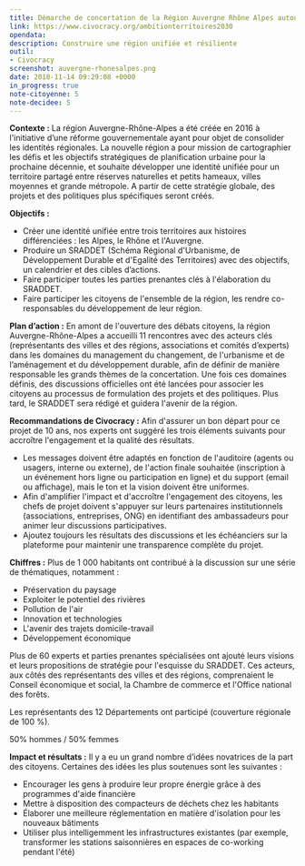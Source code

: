 ```yaml
---
title: Démarche de concertation de la Région Auvergne Rhône Alpes autour du SRADDET
link: https://www.civocracy.org/ambitionterritoires2030
opendata: 
description: Construire une région unifiée et résiliente
outil:
- Civocracy
screenshot: auvergne-rhonesalpes.png
date: 2018-11-14 09:29:08 +0000
in_progress: true
note-citoyenne: 5
note-decidee: 5
---
```


**Contexte :**
La région Auvergne-Rhône-Alpes a été créée en 2016 à l'initiative d’une réforme gouvernementale ayant pour objet de consolider les identités régionales. La nouvelle région a pour mission de cartographier les défis et les objectifs stratégiques de planification urbaine pour la prochaine décennie, et souhaite développer une identité unifiée pour un territoire partagé entre réserves naturelles et petits hameaux, villes moyennes et grande métropole. A partir de cette stratégie globale, des projets et des politiques plus spécifiques seront créés. 

**Objectifs :**
* Créer une identité unifiée entre trois territoires aux histoires différenciées : les Alpes, le Rhône et l'Auvergne.
* Produire un SRADDET (Schéma Régional d'Urbanisme, de Développement Durable et d'Egalité des Territoires) avec des objectifs, un calendrier et des cibles d’actions.
* Faire participer toutes les parties prenantes clés à l'élaboration du SRADDET.
* Faire participer les citoyens de l'ensemble de la région, les rendre co-responsables du développement de leur région.

**Plan d’action :**
En amont de l'ouverture des débats citoyens, la région Auvergne-Rhône-Alpes a accueilli 11 rencontres avec des acteurs clés (représentants des villes et des régions, associations et comités d’experts) dans les domaines du management du changement, de l'urbanisme et de l’aménagement et du développement durable, afin de définir de manière responsable les grands thèmes de la concertation. Une fois ces domaines définis, des discussions officielles ont été lancées pour associer les citoyens au processus de formulation des projets et des politiques. Plus tard, le SRADDET sera rédigé et guidera l'avenir de la région.

**Recommandations de Civocracy :**
Afin d'assurer un bon départ pour ce projet de 10 ans, nos experts ont suggéré les trois éléments suivants pour accroître l'engagement et la qualité des résultats.
* Les messages doivent être adaptés en fonction de l'auditoire (agents ou usagers, interne ou externe), de l'action finale souhaitée (inscription à un événement hors ligne ou participation en ligne) et du support (email ou affichage), mais le ton et la vision doivent être uniformes.
* Afin d'amplifier l'impact et d'accroître l'engagement des citoyens, les chefs de projet doivent s'appuyer sur leurs partenaires institutionnels (associations, entreprises, ONG) en identifiant des ambassadeurs pour animer leur discussions participatives.
* Ajoutez toujours les résultats des discussions et les échéanciers sur la plateforme pour maintenir une transparence complète du projet. 

**Chiffres :**
Plus de 1 000 habitants ont contribué à la discussion sur une série de thématiques, notamment :
* Préservation du paysage
* Exploiter le potentiel des rivières
* Pollution de l'air
* Innovation et technologies
* L'avenir des trajets domicile-travail
* Développement économique

Plus de 60 experts et parties prenantes spécialisées ont ajouté leurs visions et leurs propositions de stratégie pour l'esquisse du SRADDET. Ces acteurs, aux côtés des représentants des villes et des régions, comprenaient le Conseil économique et social, la Chambre de commerce et l'Office national des forêts.

Les représentants des 12 Départements ont participé (couverture régionale de 100 %).

50% hommes / 50% femmes

**Impact et résultats :**
Il y a eu un grand nombre d’idées novatrices de la part des citoyens. Certaines des idées les plus soutenues sont les suivantes :
* Encourager les gens à produire leur propre énergie grâce à des programmes d'aide financière
* Mettre à disposition des compacteurs de déchets chez les habitants
* Élaborer une meilleure réglementation en matière d'isolation pour les nouveaux bâtiments
* Utiliser plus intelligemment les infrastructures existantes (par exemple, transformer les stations saisonnières en espaces de co-working pendant l'été)
